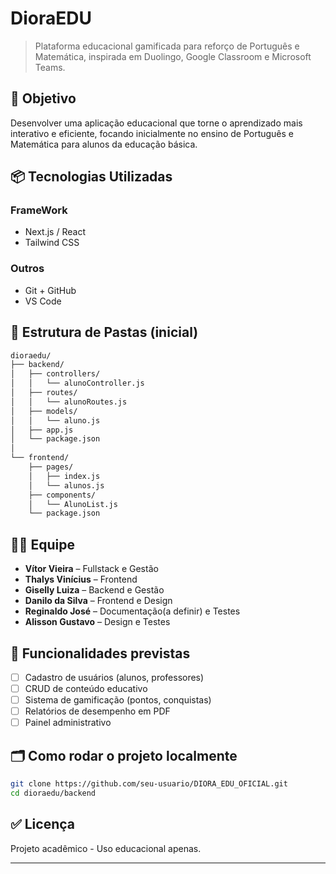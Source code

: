 # DioraEDU

> Plataforma educacional gamificada para reforço de Português e Matemática, inspirada em Duolingo, Google Classroom e Microsoft Teams.

## 🚀 Objetivo

Desenvolver uma aplicação educacional que torne o aprendizado mais interativo e eficiente, focando inicialmente no ensino de Português e Matemática para alunos da educação básica.

## 📦 Tecnologias Utilizadas

### FrameWork
- Next.js / React
- Tailwind CSS

### Outros
- Git + GitHub
- VS Code

## 📁 Estrutura de Pastas (inicial)

```markdown
dioraedu/
├── backend/
│   ├── controllers/
│   │   └── alunoController.js
│   ├── routes/
│   │   └── alunoRoutes.js
│   ├── models/
│   │   └── aluno.js
│   ├── app.js
│   └── package.json
│
└── frontend/
    ├── pages/
    │   ├── index.js
    │   └── alunos.js
    ├── components/
    │   └── AlunoList.js
    └── package.json
````


## 🧑‍💻 Equipe
- **Vítor Vieira** – Fullstack e Gestão
- **Thalys Vinícius** – Frontend
- **Giselly Luiza** – Backend e Gestão
- **Danilo da Silva** – Frontend e Design
- **Reginaldo José** – Documentação(a definir) e Testes
- **Alisson Gustavo** – Design e Testes 

## 📌 Funcionalidades previstas
- [ ] Cadastro de usuários (alunos, professores)
- [ ] CRUD de conteúdo educativo
- [ ] Sistema de gamificação (pontos, conquistas)
- [ ] Relatórios de desempenho em PDF
- [ ] Painel administrativo

## 🗂️ Como rodar o projeto localmente

```bash
git clone https://github.com/seu-usuario/DIORA_EDU_OFICIAL.git
cd dioraedu/backend
````

## ✅ Licença

Projeto acadêmico - Uso educacional apenas.

---

